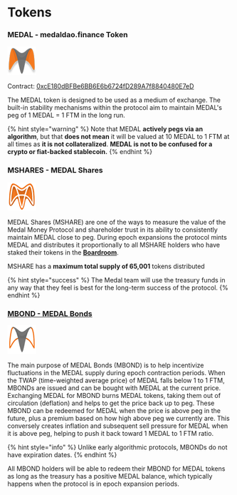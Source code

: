 # Tokens

### MEDAL - medaldao.finance Token

![medaldao.finance (MEDAL)](<../.gitbook/assets/medal_card.png>)

Contract: [0xcE180dBFBe6BB6E6b6724fD289A7f8840480E7eD](https://ftmscan.com/address/0xcE180dBFBe6BB6E6b6724fD289A7f8840480E7eD)

The MEDAL token is designed to be used as a medium of exchange. The built-in stability mechanisms within the protocol aim to maintain MEDAL's peg of 1 MEDAL = 1 FTM in the long run.&#x20;

{% hint style="warning" %}
Note that MEDAL **actively pegs via an algorithm**, but that **does not mean** it will be valued at 10 MEDAL to 1 FTM at all times as **it is not collateralized**. **MEDAL is not to be confused for a crypto or fiat-backed stablecoin.**
{% endhint %}

### MSHARES - MEDAL Shares

![SHARE](<../.gitbook/assets/mshare_card.png>)

MEDAL Shares (MSHARE) are one of the ways to measure the value of the Medal Money Protocol and shareholder trust in its ability to consistently maintain MEDAL close to peg. During epoch expansions the protocol mints MEDAL and distributes it proportionally to all MSHARE holders who have staked their tokens in the [**Boardroom**](boardroom.md).

MSHARE has a **maximum total supply of 65,001** tokens distributed

{% hint style="success" %}
The Medal team will use the treasury funds in any way that they feel is best for the long-term success of the protocol.&#x20;
{% endhint %}

### [MBOND - MEDAL Bonds](bonds-mechanism.md)

![MBOND](<../.gitbook/assets/mbond_card.png>)

The main purpose of MEDAL Bonds (MBOND) is to help incentivize fluctuations in the MEDAL supply during epoch contraction periods. When the TWAP (time-weighted average price) of MEDAL falls below 1 to 1 FTM, MBONDs are issued and can be bought with MEDAL at the current price. Exchanging MEDAL for MBOND burns MEDAL tokens, taking them out of circulation (deflation) and helps to get the price back up to peg. These MBOND can be redeemed for MEDAL when the price is above peg in the future, plus a premium based on how high above peg we currently are. This conversely creates inflation and subsequent sell pressure for MEDAL when it is above peg, helping to push it back toward 1 MEDAL to 1 FTM ratio.

{% hint style="info" %}
Unlike early algorithmic protocols, MBONDs do not have expiration dates.
{% endhint %}

All MBOND holders will be able to redeem their MBOND for MEDAL tokens as long as the treasury has a positive MEDAL balance, which typically happens when the protocol is in epoch expansion periods.
